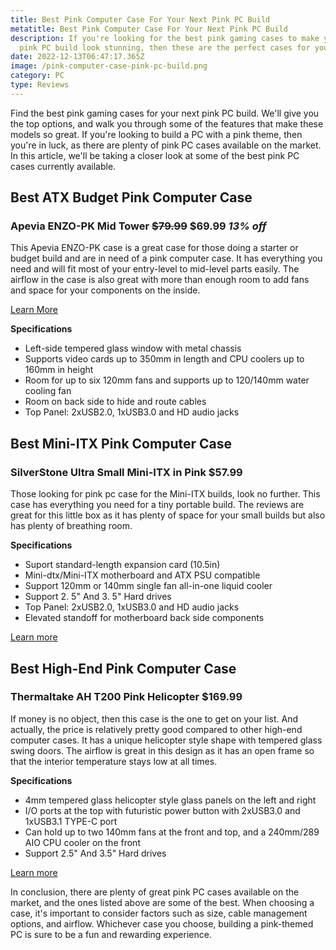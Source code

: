 ```yaml
---
title: Best Pink Computer Case For Your Next Pink PC Build
metatitle: Best Pink Computer Case For Your Next Pink PC Build
description: If you're looking for the best pink gaming cases to make your next
  pink PC build look stunning, then these are the perfect cases for you!
date: 2022-12-13T06:47:17.365Z
image: /pink-computer-case-pink-pc-build.png
category: PC
type: Reviews
---
```

Find the best pink gaming cases for your next pink PC build. We'll give you the top options, and walk you through some of the features that make these models so great. If you're looking to build a PC with a pink theme, then you're in luck, as there are plenty of pink PC cases available on the market. In this article, we'll be taking a closer look at some of the best pink PC cases currently available.



<div class="row">
<div class="col-lg-4">

## Best ATX Budget Pink Computer Case
### Apevia ENZO-PK Mid Tower <strike>$79.99</strike> $69.99 *13% off*


This Apevia ENZO-PK case is a great case for those doing a starter or budget build and are in need of a pink computer case. It has everything you need and will fit most of your entry-level to mid-level parts easily. The airflow in the case is also great with more than enough room to add fans and space for your components on the inside.

<a href="https://www.amazon.com/Apevia-ENZO-PK-Gaming-Tempered-USB3-0/dp/B08GVXNG4R?keywords=pink%2Bcomputer%2Bcase&link_code=qs&qid=1670914238&sr=8-3&ufe=app_do%3Aamzn1.fos.fa474cd8-6dfc-4bad-a280-890f5a4e2f90&th=1&linkCode=li3&tag=gamestreamingsetup-20&linkId=7a72818c48de984e55c1d7f4e24bf542&language=en_US&ref_=as_li_ss_il" target="_blank">Learn More</a>

**Specifications**
- Left-side tempered glass window with metal chassis 
- Supports video cards up to 350mm in length and CPU coolers up to 160mm in height
- Room for up to six 120mm fans and supports up to 120/140mm water cooling fan
- Room on back side to hide and route cables
- Top Panel: 2xUSB2.0, 1xUSB3.0 and HD audio jacks

</div>

<div class="col-lg-4">

## Best Mini-ITX Pink Computer Case
### SilverStone Ultra Small Mini-ITX in Pink $57.99

Those looking for pink pc case for the Mini-ITX builds, look no further. This case has everything you need for a tiny portable build. The reviews are great for this little box as it has plenty of space for your small builds but also has plenty of breathing room. 

**Specifications**
- Suport standard-length expansion card (10.5in)
- Mini-dtx/Mini-ITX motherboard and ATX PSU compatible
- Support 120mm or 140mm single fan all-in-one liquid cooler
- Support 2. 5" And 3. 5" Hard drives
- Top Panel: 2xUSB2.0, 1xUSB3.0 and HD audio jacks
- Elevated standoff for motherboard back side components

<a href="https://www.amazon.com/SilverStone-Technology-Factor-Computer-Mini-ITX/dp/B07T7TFQMK?th=1&linkCode=li3&tag=gamestreamingsetup-20&linkId=71f3091848fe84367802d719364c9fe6&language=en_US&ref_=as_li_ss_il" target="_blank">Learn more</a>

</div>

<div class="col-lg-4">

## Best High-End Pink Computer Case
### Thermaltake AH T200 Pink Helicopter $169.99

If money is no object, then this case is the one to get on your list. And actually, the price is relatively pretty good compared to other high-end computer cases. It has a unique helicopter style shape with tempered glass swing doors. The airflow is great in this design as it has an open frame so that the interior temperature stays low at all times.

**Specifications**
- 4mm tempered glass helicopter style glass panels on the left and right
- I/O ports at the top with futuristic power button with 2xUSB3.0 and 1xUSB3.1 TYPE-C  port
- Can hold up to two 140mm fans at the front and top, and a 240mm/289 AIO CPU cooler on the front
- Support 2.5" And 3.5" Hard drives


<a href="https://www.amazon.com/Thermaltake-Helicopter-Styled-Tempered-CA-1R4-00SAWN-00/dp/B08NXYG26J?crid=3MBN902KL18LY&keywords=pink%2Bcomputer%2Bcase&qid=1670915674&sprefix=pink%2Bcomputer%2Bcase%2Caps%2C191&sr=8-14&ufe=app_do%3Aamzn1.fos.fa474cd8-6dfc-4bad-a280-890f5a4e2f90&th=1&linkCode=li3&tag=gamestreamingsetup-20&linkId=6aedbd692de9abfdc5dcf085e55775b2&language=en_US&ref_=as_li_ss_il">Learn more</a>

</div>

</div>

In conclusion, there are plenty of great pink PC cases available on the market, and the ones listed above are some of the best. When choosing a case, it's important to consider factors such as size, cable management options, and airflow. Whichever case you choose, building a pink-themed PC is sure to be a fun and rewarding experience.



